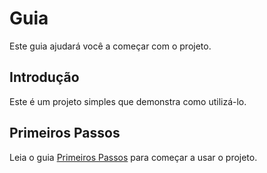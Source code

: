# Guia

Este guia ajudará você a começar com o projeto.

## Introdução

Este é um projeto simples que demonstra como utilizá-lo.

## Primeiros Passos

Leia o guia [Primeiros Passos](getting-started.md) para começar a usar o projeto.
